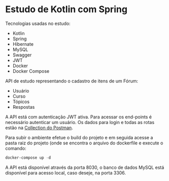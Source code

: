 # Estudo de Kotlin com Spring

Tecnologias usadas no estudo:

- Kotlin
- Spring
- Hibernate
- MySQL
- Swagger
- JWT
- Docker
- Docker Compose

API de estudo representando o cadastro de itens de um Fórum:

- Usuário
- Curso
- Tópicos
- Respostas

A API está com autenticação JWT ativa. Para acessar os end-points é necessário autenticar um usuário. Os dados para login e todas as rotas estão na [Collection do Postman](./postman/).

Para subir o ambiente efetue o build do projeto e em seguida acesse a pasta raiz do projeto (onde se encontra o arquivo do dockerfile e execute o comando:


```PowerShell
docker-compose up -d
```

A API está disponível através da porta 8030, o banco de dados MySQL está disponível para acesso local, caso deseje, na porta 3306.
